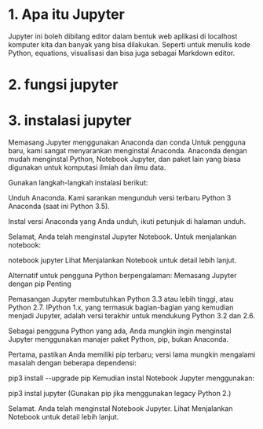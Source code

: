 
# 1. Apa itu Jupyter
 Jupyter ini boleh dibilang editor dalam bentuk web aplikasi di localhost komputer kita dan banyak yang bisa dilakukan. Seperti untuk menulis kode Python, equations, visualisasi dan bisa juga sebagai Markdown editor.
# 2. fungsi jupyter
# 3. instalasi jupyter

Memasang Jupyter menggunakan Anaconda dan conda
Untuk pengguna baru, kami sangat menyarankan menginstal Anaconda. Anaconda dengan mudah menginstal Python, Notebook Jupyter, dan paket lain yang biasa digunakan untuk komputasi ilmiah dan ilmu data.

Gunakan langkah-langkah instalasi berikut:

Unduh Anaconda. Kami sarankan mengunduh versi terbaru Python 3 Anaconda (saat ini Python 3.5).

Instal versi Anaconda yang Anda unduh, ikuti petunjuk di halaman unduh.

Selamat, Anda telah menginstal Jupyter Notebook. Untuk menjalankan notebook:

notebook jupyter
Lihat Menjalankan Notebook untuk detail lebih lanjut.

Alternatif untuk pengguna Python berpengalaman: Memasang Jupyter dengan pip
Penting

Pemasangan Jupyter membutuhkan Python 3.3 atau lebih tinggi, atau Python 2.7. IPython 1.x, yang termasuk bagian-bagian yang kemudian menjadi Jupyter, adalah versi terakhir untuk mendukung Python 3.2 dan 2.6.

Sebagai pengguna Python yang ada, Anda mungkin ingin menginstal Jupyter menggunakan manajer paket Python, pip, bukan Anaconda.

Pertama, pastikan Anda memiliki pip terbaru; versi lama mungkin mengalami masalah dengan beberapa dependensi:

pip3 install --upgrade pip
Kemudian instal Notebook Jupyter menggunakan:

pip3 instal jupyter
(Gunakan pip jika menggunakan legacy Python 2.)

Selamat. Anda telah menginstal Notebook Jupyter. Lihat Menjalankan Notebook untuk detail lebih lanjut.
